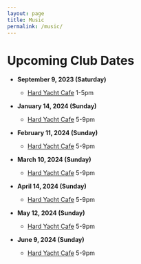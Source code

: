 ```yaml
---
layout: page
title: Music
permalink: /music/
---
```


# Upcoming Club Dates

- **September 9, 2023 (Saturday)**
  - [Hard Yacht Cafe](https://hardyacht.com/) 1-5pm

- **January 14, 2024 (Sunday)**
  - [Hard Yacht Cafe](https://hardyacht.com/) 5-9pm

- **February 11, 2024 (Sunday)**
  - [Hard Yacht Cafe](https://hardyacht.com/) 5-9pm

- **March 10, 2024 (Sunday)**
  - [Hard Yacht Cafe](https://hardyacht.com/) 5-9pm

- **April 14, 2024 (Sunday)**
  - [Hard Yacht Cafe](https://hardyacht.com/) 5-9pm

- **May 12, 2024 (Sunday)**
  - [Hard Yacht Cafe](https://hardyacht.com/) 5-9pm

- **June 9, 2024 (Sunday)**
  - [Hard Yacht Cafe](https://hardyacht.com/) 5-9pm

